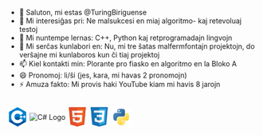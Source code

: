 - 👋 Saluton, mi estas @TuringBiriguense
- 👀 Mi interesiĝas pri: Ne malsukcesi en miaj algoritmo- kaj retevoluaj testoj
- 🌱 Mi nuntempe lernas: C++, Python kaj retprogramadajn lingvojn
- 💞️ Mi serĉas kunlabori en: Nu, mi tre ŝatas malfermfontajn projektojn, do verŝajne mi kunlaboros kun ĉi tiaj projektoj
- 📫 Kiel kontakti min: Plorante pro fiasko en algoritmo en la Bloko A
- 😄 Pronomoj: li/ŝi (jes, kara, mi havas 2 pronomojn)
- ⚡ Amuza fakto: Mi provis haki YouTube kiam mi havis 8 jarojn


  
<div style="display: inline_block"><br>
  <img align="center" alt="C++ Logo" height="40" width="40" src="https://github.com/octavio-oi/Language-Logo-List/blob/main/background%20transparent/small/C%2B%2B.png">
    <img align="center" alt="C# Logo" height="40" width="40" src="(https://upload.wikimedia.org/wikipedia/commons/b/bd/Logo_C_sharp.svg)">
  <img align="center" alt="Html 15 Logo" height="40" width="40" src="https://raw.githubusercontent.com/devicons/devicon/master/icons/html5/html5-original.svg">
  <img align="center" alt="CSS3 Logo" height="40" width="40" src="https://raw.githubusercontent.com/devicons/devicon/master/icons/css3/css3-original.svg">
<img align="center" alt="Python Logo" height="40" width="40" src="https://raw.githubusercontent.com/devicons/devicon/master/icons/python/python-original.svg">
</div>
<!--- TuringBiriguense/TuringBiriguense estas ✨ speciala ✨ 
deponejo ĉar ĝia `README.md` (ĉi tiu dosiero) aperas en via GitHub-profilo.
Vi povas alklaki la Antaŭrigardan ligilon por vidi viajn ŝanĝojn. --->
